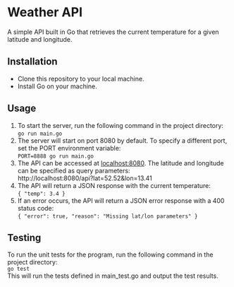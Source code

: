 # Weather API

A simple API built in Go that retrieves the current temperature for a given latitude and longitude.

## Installation

- Clone this repository to your local machine.
- Install Go on your machine.

## Usage

1. To start the server, run the following command in the project directory:
<br>`go run main.go`<br>
2. The server will start on port 8080 by default. To specify a different port, set the PORT environment variable:
<br>`PORT=8888 go run main.go`<br>
3. The API can be accessed at [localhost:8080](http://localhost:8080/api). The latitude and longitude can be specified as query parameters:
<br>http://localhost:8080/api?lat=52.52&lon=13.41<br>
4. The API will return a JSON response with the current temperature:
<br>`{ "temp": 3.4 }`<br>  
5. If an error occurs, the API will return a JSON error response with a 400 status code:
<br>`{
"error": true,
"reason": "Missing lat/lon parameters"
}`

## Testing

To run the unit tests for the program, run the following command in the project directory:  
`go test`  
This will run the tests defined in main_test.go and output the test results.
